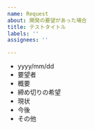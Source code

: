 ```yaml
---
name: Request
about: 開発の要望があった場合
title: テストタイトル
labels: ''
assignees: ''

---
```


- yyyy/mm/dd
- 要望者
- 概要
- 締め切りの希望
- 現状
- 今後
- その他
